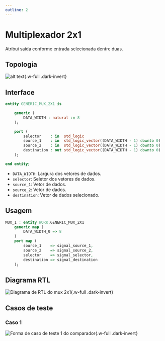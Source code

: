 ```yaml
---
outline: 2
---
```


# Multiplexador 2x1

<a href="https://github.com/insper-riscv/core/blob/main/src/GENERIC_MUX_2X1.vhd" target="blank"><Badge type="tip" text="GENERIC_MUX_2X1.vhd &boxbox;" /></a>

Atribui saída conforme entrada selecionada dentre duas.

## Topologia

<pan-container>

![alt text](/images/reference/entities/generic_mux_2x1_topology.mermaid.drawio.svg){.w-full .dark-invert}

</pan-container>

## Interface

```vhdl
entity GENERIC_MUX_2X1 is

    generic (
        DATA_WIDTH : natural := 8
    );

    port (
        selector    : in  std_logic                                   := '0';
        source_1    : in  std_logic_vector((DATA_WIDTH - 1) downto 0) := (others => '0');
        source_2    : in  std_logic_vector((DATA_WIDTH - 1) downto 0) := (others => '0');
        destination : out std_logic_vector((DATA_WIDTH - 1) downto 0)
    );

end entity;
```

- `DATA_WIDTH`: Largura dos vetores de dados.
- `selector`: Seletor dos vetores de dados.
- `source_1`: Vetor de dados.
- `source_2`: Vetor de dados.
- `destination`: Vetor de dados selecionado.

## Usagem

```vhdl
MUX_1 : entity WORK.GENERIC_MUX_2X1
    generic map (
        DATA_WIDTH_0 => 8
    )
    port map (
        source_1    => signal_source_1,
        source_2    => signal_source_2,
        selector    => signal_selector,
        destination => signal_destination
    );
```

## Diagrama RTL

<pan-container>

![Diagrama de RTL do mux 2x1](/images/reference/entities/generic_mux_2x1_netlist.svg){.w-full .dark-invert}

</pan-container>

## Casos de teste

<a href="https://github.com/insper-riscv/core/blob/main/test/test_GENERIC_MUX_2X1.py" target="blank"><Badge type="tip" text="test_GENERIC_MUX_2X1.py &boxbox;" /></a>

### Caso 1 <Badge type="info" text="tb_GENERIC_MUX_2X1_case_1" />

<pan-container>

![Forma de caso de teste 1 do comparador](/images/reference/entities/tb_generic_mux_2x1_case_1.svg){.w-full .dark-invert}

</pan-container>
